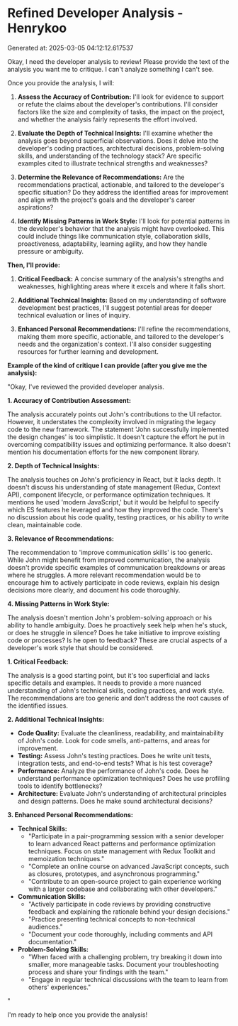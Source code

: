 # Refined Developer Analysis - Henrykoo
Generated at: 2025-03-05 04:12:12.617537

Okay, I need the developer analysis to review! Please provide the text of the analysis you want me to critique.  I can't analyze something I can't see.

Once you provide the analysis, I will:

1.  **Assess the Accuracy of Contribution:** I'll look for evidence to support or refute the claims about the developer's contributions. I'll consider factors like the size and complexity of tasks, the impact on the project, and whether the analysis fairly represents the effort involved.

2.  **Evaluate the Depth of Technical Insights:**  I'll examine whether the analysis goes beyond superficial observations. Does it delve into the developer's coding practices, architectural decisions, problem-solving skills, and understanding of the technology stack? Are specific examples cited to illustrate technical strengths and weaknesses?

3.  **Determine the Relevance of Recommendations:** Are the recommendations practical, actionable, and tailored to the developer's specific situation? Do they address the identified areas for improvement and align with the project's goals and the developer's career aspirations?

4.  **Identify Missing Patterns in Work Style:** I'll look for potential patterns in the developer's behavior that the analysis might have overlooked.  This could include things like communication style, collaboration skills, proactiveness, adaptability, learning agility, and how they handle pressure or ambiguity.

**Then, I'll provide:**

1.  **Critical Feedback:**  A concise summary of the analysis's strengths and weaknesses, highlighting areas where it excels and where it falls short.

2.  **Additional Technical Insights:**  Based on my understanding of software development best practices, I'll suggest potential areas for deeper technical evaluation or lines of inquiry.

3.  **Enhanced Personal Recommendations:**  I'll refine the recommendations, making them more specific, actionable, and tailored to the developer's needs and the organization's context. I'll also consider suggesting resources for further learning and development.

**Example of the kind of critique I can provide (after you give me the analysis):**

"Okay, I've reviewed the provided developer analysis.

**1. Accuracy of Contribution Assessment:**

The analysis accurately points out John's contributions to the UI refactor.  However, it understates the complexity involved in migrating the legacy code to the new framework. The statement 'John successfully implemented the design changes' is too simplistic.  It doesn't capture the effort he put in overcoming compatibility issues and optimizing performance.  It also doesn't mention his documentation efforts for the new component library.

**2. Depth of Technical Insights:**

The analysis touches on John's proficiency in React, but it lacks depth. It doesn't discuss his understanding of state management (Redux, Context API), component lifecycle, or performance optimization techniques.  It mentions he used 'modern JavaScript,' but it would be helpful to specify which ES features he leveraged and how they improved the code.  There's no discussion about his code quality, testing practices, or his ability to write clean, maintainable code.

**3. Relevance of Recommendations:**

The recommendation to 'improve communication skills' is too generic. While John might benefit from improved communication, the analysis doesn't provide specific examples of communication breakdowns or areas where he struggles. A more relevant recommendation would be to encourage him to actively participate in code reviews, explain his design decisions more clearly, and document his code thoroughly.

**4. Missing Patterns in Work Style:**

The analysis doesn't mention John's problem-solving approach or his ability to handle ambiguity. Does he proactively seek help when he's stuck, or does he struggle in silence? Does he take initiative to improve existing code or processes? Is he open to feedback? These are crucial aspects of a developer's work style that should be considered.

**1. Critical Feedback:**

The analysis is a good starting point, but it's too superficial and lacks specific details and examples. It needs to provide a more nuanced understanding of John's technical skills, coding practices, and work style. The recommendations are too generic and don't address the root causes of the identified issues.

**2. Additional Technical Insights:**

*   **Code Quality:**  Evaluate the cleanliness, readability, and maintainability of John's code. Look for code smells, anti-patterns, and areas for improvement.
*   **Testing:**  Assess John's testing practices. Does he write unit tests, integration tests, and end-to-end tests? What is his test coverage?
*   **Performance:**  Analyze the performance of John's code. Does he understand performance optimization techniques? Does he use profiling tools to identify bottlenecks?
*   **Architecture:**  Evaluate John's understanding of architectural principles and design patterns. Does he make sound architectural decisions?

**3. Enhanced Personal Recommendations:**

*   **Technical Skills:**
    *   "Participate in a pair-programming session with a senior developer to learn advanced React patterns and performance optimization techniques. Focus on state management with Redux Toolkit and memoization techniques."
    *   "Complete an online course on advanced JavaScript concepts, such as closures, prototypes, and asynchronous programming."
    *   "Contribute to an open-source project to gain experience working with a larger codebase and collaborating with other developers."
*   **Communication Skills:**
    *   "Actively participate in code reviews by providing constructive feedback and explaining the rationale behind your design decisions."
    *   "Practice presenting technical concepts to non-technical audiences."
    *   "Document your code thoroughly, including comments and API documentation."
*   **Problem-Solving Skills:**
    *   "When faced with a challenging problem, try breaking it down into smaller, more manageable tasks.  Document your troubleshooting process and share your findings with the team."
    *   "Engage in regular technical discussions with the team to learn from others' experiences."

"

I'm ready to help once you provide the analysis!
